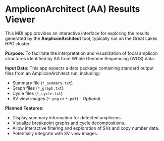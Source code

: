 # AmpliconArchitect (AA) Results Viewer

This MDI app provides an interactive interface for exploring the results generated by the **AmpliconArchitect** tool, typically run on the Great Lakes HPC cluster.

**Purpose:** To facilitate the interpretation and visualization of focal amplicon structures identified by AA from Whole Genome Sequencing (WGS) data.

**Input Data:** This app expects a data package containing standard output files from an AmpliconArchitect run, including:

- Summary file (`*_summary.txt`)
- Graph files (`*_graph.txt`)
- Cycle files (`*_cycle.txt`)
- SV view images (`*.png` or `*.pdf`) - _Optional_

**Planned Features:**

- Display summary information for detected amplicons.
- Visualize breakpoint graphs and cycle decompositions.
- Allow interactive filtering and exploration of SVs and copy number data.
- Potentially integrate with SV view images.
